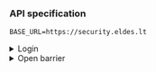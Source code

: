 ### API specification

`BASE_URL=https://security.eldes.lt`

<details><summary>Login</summary>

`POST: /api1?gatelogin=1`

Headers:
`Content-Type	application/x-www-form-urlencoded`

Body:
```
login=79000000000
psw=password
uuid=random uid (optional)
```
Response 200 (Success):
```
[
    {
        "id": srting,
        "key": srting,
        "name": srting,
        "user_id": srting,
        "owner_id": srting,
        "state": number
    }
]
```

Response 200 (Error):
```
{
    "error": {
        "code": number,
        "msg": string
    }
}
```
</details>


<details><summary>Open barrier</summary>

`POST: /api1?update=device&id=<id barrier>&key=<key barrier>`

Headers:
`Content-Type	application/x-www-form-urlencoded`

Body:
```
json={"vars":{"OPN":"1;79000000000"}}
```
Response 200 (Success):
```
{
	"id": string,
	"SEQ": string,
	"state": number
}
```

Response 200 (Error):
```
{
    "error": {
        "code": number,
        "msg": string
    }
}
```
</details>

